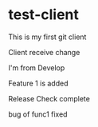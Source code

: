 test-client
===========

This is my first git client

Client receive change

I'm from Develop

Feature 1 is added

Release Check complete 

bug of func1 fixed